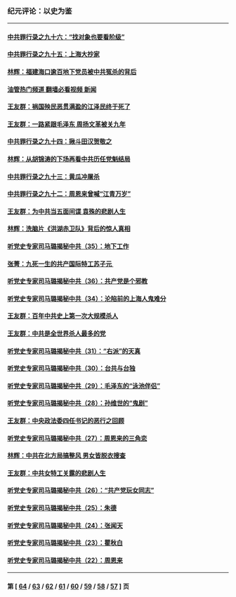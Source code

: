 ### 纪元评论：以史为鉴
---
#### [中共罪行录之九十六：“找对象也要看阶级”](../../pages/nsc1028/n13880181.md?12090330) 
#### [中共罪行录之九十五：上海大抄家](../../pages/nsc1028/n13879492.md?12090330) 
#### [林辉：福建海口逾百地下党员被中共冤杀的背后](../../pages/nsc1028/n13878946.md?12090330) 
#### [油管热门频道 翻墙必看视频 新闻](ok?12090330)
#### [王友群：祸国殃民恶贯满盈的江泽民终于死了](../../pages/nsc1028/n13876096.md?12090330) 
#### [王友群：一路紧跟毛泽东 周扬文革被关九年](../../pages/nsc1028/n13873383.md?12090330) 
#### [中共罪行录之九十四：揪斗田汉贺敬之](../../pages/nsc1028/n13872944.md?12090330) 
#### [林辉：从胡锦涛的下场再看中共历任党魁结局](../../pages/nsc1028/n13872142.md?12090330) 
#### [中共罪行录之九十三：黄瓜冲屠杀](../../pages/nsc1028/n13872199.md?12090330) 
#### [中共罪行录之九十二：周恩来曾喊“江青万岁”](../../pages/nsc1028/n13869483.md?12090330) 
#### [王友群：为中共当五面间谍 袁殊的悲剧人生](../../pages/nsc1028/n13868782.md?12090330) 
#### [林辉：洗脑片《洪湖赤卫队》背后的惊人真相](../../pages/nsc1028/n13868674.md?12090330) 
#### [听党史专家司马璐揭秘中共（35）：地下工作](../../pages/nsc1028/n13866828.md?12090330) 
#### [张菁：九死一生的共产国际特工苏子元 ](../../pages/nsc1028/n13867901.md?12090330) 
#### [听党史专家司马璐揭秘中共（36）：共产党是个邪教](../../pages/nsc1028/n13867637.md?12090330) 
#### [听党史专家司马璐揭秘中共（34）：沦陷前的上海人鬼难分](../../pages/nsc1028/n13866165.md?12090330) 
#### [王友群：百年中共史上第一次大规模杀人](../../pages/nsc1028/n13863785.md?12090330) 
#### [王友群：中共是全世界杀人最多的党](../../pages/nsc1028/n13860689.md?12090330) 
#### [听党史专家司马璐揭秘中共（31）：“右派”的天真](../../pages/nsc1028/n13860002.md?12090330) 
#### [听党史专家司马璐揭秘中共（30）：台共与台独](../../pages/nsc1028/n13859351.md?12090330) 
#### [听党史专家司马璐揭秘中共（29）：毛泽东的“泳池伴侣”](../../pages/nsc1028/n13858477.md?12090330) 
#### [听党史专家司马璐揭秘中共（28）：孙维世的“鬼剧”](../../pages/nsc1028/n13856891.md?12090330) 
#### [王友群：中央政法委四任书记的恶行之回顾](../../pages/nsc1028/n13855519.md?12090330) 
#### [听党史专家司马璐揭秘中共（27）：周恩来的三角恋](../../pages/nsc1028/n13855636.md?12090330) 
#### [林辉：中共在北方局搞整风 男女皆脱衣搜查](../../pages/nsc1028/n13855473.md?12090330) 
#### [王友群：中共女特工关露的悲剧人生](../../pages/nsc1028/n13855019.md?12090330) 
#### [听党史专家司马璐揭秘中共（26）：“共产党玩女同志”](../../pages/nsc1028/n13854553.md?12090330) 
#### [听党史专家司马璐揭秘中共（25）：朱德](../../pages/nsc1028/n13853823.md?12090330) 
#### [听党史专家司马璐揭秘中共（24）：张闻天](../../pages/nsc1028/n13852852.md?12090330) 
#### [听党史专家司马璐揭秘中共（23）：瞿秋白](../../pages/nsc1028/n13852353.md?12090330) 
#### [听党史专家司马璐揭秘中共（22）：周恩来](../../pages/nsc1028/n13851190.md?12090330) 

---
#### 第 [ [64](./64.md?12090330) / [63](./63.md?12090330) / [62](./62.md?12090330) / [61](./61.md?12090330) / [60](./60.md?12090330) / [59](./59.md?12090330) / [58](./58.md?12090330) / [57](./57.md?12090330) ] 页
